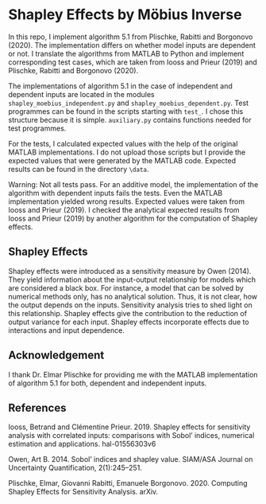 # Shapley Effects by Möbius Inverse

In this repo, I implement algorithm 5.1 from Plischke, Rabitti and Borgonovo (2020). The
implementation differs on whether model inputs are dependent or not. I translate the
algorithms from MATLAB to Python and implement corresponding test cases, which are taken
from Iooss and Prieur (2019) and Plischke, Rabitti and Borgonovo (2020).

The implementations of algorithm 5.1 in the case of independent and dependent inputs are located in the modules
`shapley_moebius_independent.py` and `shapley_moebius_dependent.py`. Test programmes can be found in the scripts starting with
`test_`. I chose this structure because it is simple. `auxiliary.py` contains functions needed for test programmes.

For the tests, I calculated expected values with the help of the original MATLAB implementations. I do not upload
those scripts but I provide the expected values that were generated by the MATLAB code. Expected results can be found in
the directory `\data`.

Warning: Not all tests pass. For an additive model, the implementation of the algorithm with dependent inputs fails the tests.
Even the MATLAB implementation yielded wrong results. Expected values were taken from Iooss and Prieur (2019). I checked the
analytical expected results from Iooss and Prieur (2019) by another algorithm for the computation of Shapley effects.

## Shapley Effects

Shapley effects were introduced as a sensitivity measure by Owen (2014). They yield information
about the input-output relationship for models which are considered a black box. For instance,
a model that can be solved by numerical methods only, has no analytical solution. Thus,
it is not clear, how the output depends on the inputs. Sensitivity analysis tries to shed
light on this relationship. Shapley effects give the contribution to the reduction of
output variance for each input. Shapley effects incorporate effects due to interactions
and input dependence.

## Acknowledgement

I thank Dr. Elmar Plischke for providing me with the MATLAB implementation of algorithm 5.1 for both,
dependent and independent inputs.

## References

Iooss, Betrand and Clémentine Prieur. 2019. Shapley effects for sensitivity analysis with correlated inputs: comparisons with Sobol’ indices, numerical estimation and applications. hal-01556303v6

Owen, Art B. 2014. Sobol’ indices and shapley value. SIAM/ASA Journal on Uncertainty Quantification, 2(1):245–251.

Plischke, Elmar, Giovanni Rabitti, Emanuele Borgonovo. 2020. Computing Shapley Effects for Sensitivity Analysis. arXiv.
